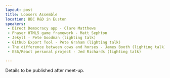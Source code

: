 ```yaml
---
layout: post
title: Loosers Assemble
location: BBC R&D in Euston
speakers:
 - Direct Democracy app - Clare Matthews
 - Phaser HTML5 game framework - Matt Sephton
 - Jekyll - Pete Goodman (lighting talk)
 - Github Export Tool - Pete Graham (lighting talk)
 - The difference between cows and horses - James Booth (lighting talk)
 - ES6/React personal project - Jed Richards (lighting talk)

---
```


Details to be published after meet-up.
